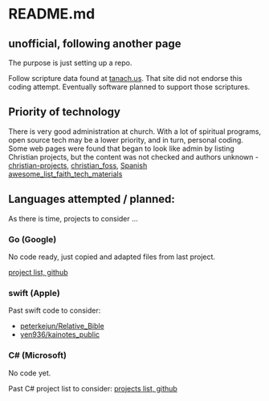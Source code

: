 # README.md

## unofficial, following another page
The purpose is just setting up a repo.

Follow scripture data found at [tanach.us](https://tanach.us/). That site did not endorse this coding attempt. Eventually software planned to support those scriptures.

## Priority of technology

There is very good administration at church. With a lot of spiritual programs, open source tech may be a lower priority, and in turn, personal coding. Some web pages were found that began to look like admin by listing Christian projects, but the content was not checked and authors unknown - [christian-projects](https://github.com/mattrob33/christian-projects), [christian\_foss](https://github.com/meichthys/christian_foss), [Spanish awesome\_list\_faith\_tech\_materials](https://github.com/mpraes/awesome_list_faith_tech_materials)


## Languages attempted / planned:
As there is time, projects to consider ...

### Go (Google)
No code ready, just copied and adapted files from last project.

[project list, github](https://github.com/search?utf8=%E2%9C%93&q=topic%3Abible+topic:go&type=Repositories&ref=searchresults)

### swift (Apple)

Past swift code to consider:
- [peterkejun/Relative\_Bible](https://github.com/peterkejun/Relative_Bible)
- [yen936/kainotes\_public](https://github.com/yen936/kainotes_public)

### C# (Microsoft)
No code yet.


Past C# project list to consider:
[projects list, github](https://github.com/search?utf8=%E2%9C%93&q=topic%3Abible+language%3Ac%23&type=repositories)
